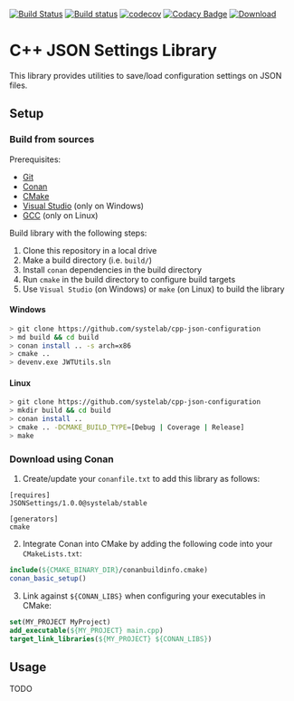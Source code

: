 [![Build Status](https://travis-ci.org/systelab/cpp-json-settings.svg?branch=master)](https://travis-ci.org/systelab/cpp-json-settings)
[![Build status](https://ci.appveyor.com/api/projects/status/vl7vvxt33ex4l1bk?svg=true)](https://ci.appveyor.com/project/systelab/cpp-json-settings)
[![codecov](https://codecov.io/gh/systelab/cpp-json-settings/branch/master/graph/badge.svg)](https://codecov.io/gh/systelab/cpp-json-settings)
[![Codacy Badge](https://api.codacy.com/project/badge/Grade/dd32a177d926495dab93be941a939881)](https://www.codacy.com/app/systelab/cpp-json-settings?utm_source=github.com&amp;utm_medium=referral&amp;utm_content=systelab/cpp-json-settings&amp;utm_campaign=Badge_Grade)
[![Download](https://api.bintray.com/packages/systelab/conan/JSONSettings:systelab/images/download.svg)](https://bintray.com/systelab/conan/JSONSettings:systelab/_latestVersion)

# C++ JSON Settings Library

This library provides utilities to save/load configuration settings on JSON files.

## Setup

### Build from sources

Prerequisites:
  - [Git](https://git-scm.com/)
  - [Conan](https://conan.io/)
  - [CMake](https://cmake.org/)
  - [Visual Studio](https://visualstudio.microsoft.com/) (only on Windows)
  - [GCC](https://gcc.gnu.org/) (only on Linux)

Build library with the following steps:
  1. Clone this repository in a local drive
  2. Make a build directory (i.e. `build/`)
  3. Install `conan` dependencies in the build directory
  4. Run `cmake` in the build directory to configure build targets
  5. Use `Visual Studio` (on Windows) or `make` (on Linux) to build the library

#### Windows
``` bash
> git clone https://github.com/systelab/cpp-json-configuration
> md build && cd build
> conan install .. -s arch=x86
> cmake ..
> devenv.exe JWTUtils.sln
```

#### Linux
``` bash
> git clone https://github.com/systelab/cpp-json-configuration
> mkdir build && cd build
> conan install ..
> cmake .. -DCMAKE_BUILD_TYPE=[Debug | Coverage | Release]
> make
```

### Download using Conan

  1. Create/update your `conanfile.txt` to add this library as follows:

```
[requires]
JSONSettings/1.0.0@systelab/stable

[generators]
cmake
```

  2. Integrate Conan into CMake by adding the following code into your `CMakeLists.txt`:

```cmake
include(${CMAKE_BINARY_DIR}/conanbuildinfo.cmake)
conan_basic_setup()
```

  3. Link against `${CONAN_LIBS}` when configuring your executables in CMake:

```cmake
set(MY_PROJECT MyProject)
add_executable(${MY_PROJECT} main.cpp)
target_link_libraries(${MY_PROJECT} ${CONAN_LIBS})
```

## Usage

TODO
